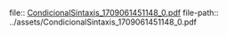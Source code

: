 file:: [CondicionalSintaxis_1709061451148_0.pdf](../assets/CondicionalSintaxis_1709061451148_0.pdf)
file-path:: ../assets/CondicionalSintaxis_1709061451148_0.pdf
